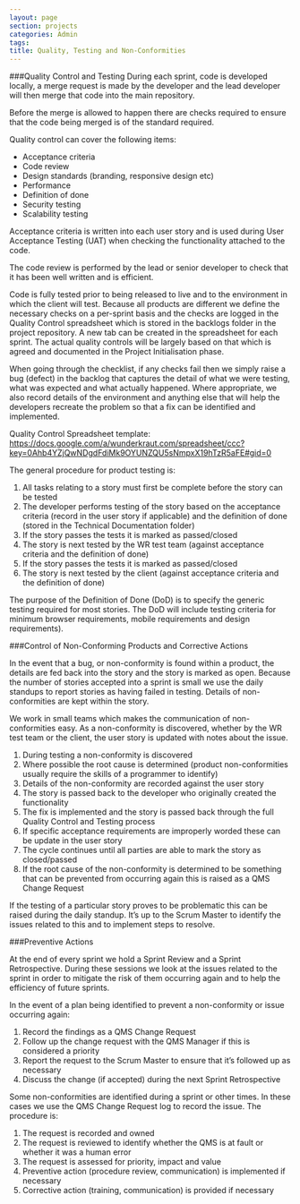 ```yaml
---
layout: page
section: projects
categories: Admin
tags:
title: Quality, Testing and Non-Conformities
---
```

###Quality Control and Testing
During each sprint, code is developed locally, a merge request is made by the developer and the lead developer will then merge that code into the main repository.

Before the merge is allowed to happen there are checks required to ensure that the code being merged is of the standard required.

Quality control can cover the following items:

<ul>
	<li>Acceptance criteria
	<li>Code review
	<li>Design standards (branding, responsive design etc)
	<li>Performance
	<li>Definition of done
	<li>Security testing
	<li>Scalability testing
</ul>

Acceptance criteria is written into each user story and is used during User Acceptance Testing (UAT) when checking the functionality attached to the code.

The code review is performed by the lead or senior developer to check that it has been well written and is efficient.

Code is fully tested prior to being released to live and to the environment in which the client will test. Because all products are different we define the necessary checks on a per-sprint basis and the checks are logged in the Quality Control spreadsheet which is stored in the backlogs folder in the project repository. A new tab can be created in the spreadsheet for each sprint. The actual quality controls will be largely based on that which is agreed and documented in the Project Initialisation phase. 

When going through the checklist, if any checks fail then we simply raise a bug (defect) in the backlog that captures the detail of what we were testing, what was expected and what actually happened. Where appropriate, we also record details of the environment and anything else that will help the developers recreate the problem so that a fix can be identified and implemented.

Quality Control Spreadsheet template:
<https://docs.google.com/a/wunderkraut.com/spreadsheet/ccc?key=0Ahb4YZjQwNDgdFdiMk9OYUNZQU5sNmpxX19hTzR5aFE#gid=0>

The general procedure for product testing is:

<ol>
	<li>All tasks relating to a story must first be complete before the story can be tested
	<li>The developer performs testing of the story based on the acceptance criteria (record in the user story if applicable) and the definition of done (stored in the Technical Documentation folder)
	<li>If the story passes the tests it is marked as passed/closed
	<li>The story is next tested by the WR test team (against acceptance criteria and the definition of done)
	<li>If the story passes the tests it is marked as passed/closed
	<li>The story is next tested by the client (against acceptance criteria and the definition of done)
</ol>

The purpose of the Definition of Done (DoD) is to specify the generic testing required for most stories. The DoD will include testing criteria for minimum browser requirements, mobile requirements and design requirements).

###Control of Non-Conforming Products and Corrective Actions

In the event that a bug, or non-conformity is found within a product, the details are fed back into the story and the story is marked as open. Because the number of stories accepted into a sprint is small we use the daily standups to report stories as having failed in testing. Details of non-conformities are kept within the story.

We work in small teams which makes the communication of non-conformities easy. As a non-conformity is discovered, whether by the WR test team or the client, the user story is updated  with notes about the issue.
<ol>
	<li>During testing a non-conformity is discovered
	<li>Where possible the root cause is determined (product non-conformities usually require the skills of a programmer to identify)
	<li>Details of the non-conformity are recorded against the user story
	<li>The story is passed back to the developer who originally created the functionality
	<li>The fix is implemented and the story is passed back through the full Quality Control and Testing process
	<li>If specific acceptance requirements are improperly worded these can be update in the user story
	<li>The cycle continues until all parties are able to mark the story as closed/passed
	<li>If the root cause of the non-conformity is determined to be something that can be prevented from occurring again this is raised as a QMS Change Request
</ol>

If the testing of a particular story proves to be problematic this can be raised during the daily standup. It’s up to the Scrum Master to identify the issues related to this and to implement steps to resolve.

###Preventive Actions

At the end of every sprint we hold a Sprint Review and a Sprint Retrospective. During these sessions we look at the issues related to the sprint in order to mitigate the risk of them occurring again and to help the efficiency of future sprints.

In the event of a plan being identified to prevent a non-conformity or issue occurring again:
<ol>
	<li>Record the findings as a QMS Change Request
	<li>Follow up the change request with the QMS Manager if this is considered a priority
	<li>Report the request to the Scrum Master to ensure that it’s followed up as necessary
	<li>Discuss the change (if accepted) during the next Sprint Retrospective
</ol>

Some non-conformities are identified during a sprint or other times. In these cases we use the QMS Change Request log to record the issue. The procedure is:
<ol>
	<li>The request is recorded and owned
	<li>The request is reviewed to identify whether the QMS is at fault or whether it was a human error
	<li>The request is assessed for priority, impact and value
	<li>Preventive action (procedure review, communication) is implemented if necessary
	<li>Corrective action (training, communication) is provided if necessary
</ol>
